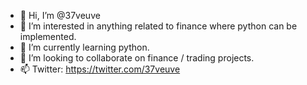 - 👋 Hi, I’m @37veuve
- 👀 I’m interested in anything related to finance where python can be implemented.
- 🌱 I’m currently learning python.
- 💞️ I’m looking to collaborate on finance / trading projects.
- 📫 Twitter: https://twitter.com/37veuve

<!---
37veuve/37veuve is a ✨ special ✨ repository because its `README.md` (this file) appears on your GitHub profile.
You can click the Preview link to take a look at your changes.
--->
